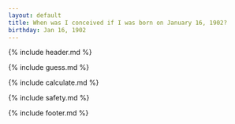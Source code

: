 ```yaml
---
layout: default
title: When was I conceived if I was born on January 16, 1902?
birthday: Jan 16, 1902
---
```


{% include header.md %}

{% include guess.md %}

{% include calculate.md %}

{% include safety.md %}

{% include footer.md %}



